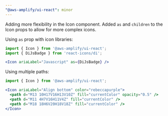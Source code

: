```yaml
---
"@aws-amplify/ui-react": minor
---
```


Adding more flexibility in the Icon component. Added `as` and `children` to the Icon props to allow for more complex icons. 

Using `as` prop with icon libraries:

```jsx
import { Icon } from '@aws-amplify/ui-react';
import { DiJsBadge } from 'react-icons/di';

<Icon ariaLabel="Javascript" as={DiJsBadge} />
```

Using multiple paths:

```jsx
import { Icon } from '@aws-amplify/ui-react';

<Icon ariaLabel="Align bottom" color="rebeccapurple">
  <path d="M13 10H17V16H13V10Z" fill="currentColor" opacity="0.5" />
  <path d="M11 4H7V16H11V4Z" fill="currentColor" />
  <path d="M18 18H6V20H18V18Z" fill="currentColor" />
</Icon>
```
